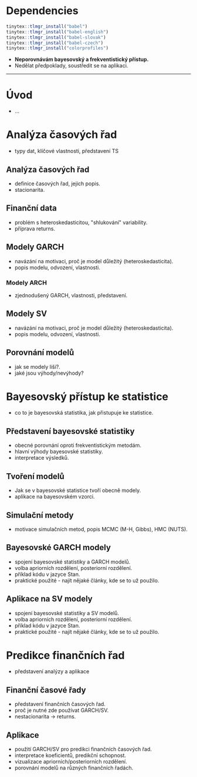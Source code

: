 # Dependencies

```r
tinytex::tlmgr_install("babel")
tinytex::tlmgr_install("babel-english")
tinytex::tlmgr_install("babel-slovak")
tinytex::tlmgr_install("babel-czech")
tinytex::tlmgr_install("colorprofiles")
```

- **Neporovnávám bayesovský a frekventistický přístup.**
- Nedělat předpoklady, soustředit se na aplikaci.

---

# Úvod

- ...

# Analýza časových řad

- typy dat, klíčové vlastnosti, představení TS

## Analýza časových řad

- definice časových řad, jejich popis.
- stacionarita.

## Finanční data

- problém s heteroskedasticitou, "shlukování" variability.
- příprava returns.

## Modely GARCH

- navázání na motivaci, proč je model důležitý (heteroskedasticita).
- popis modelu, odvození, vlastnosti.

### Modely ARCH

- zjednodušený GARCH, vlastnosti, představení.

## Modely SV

- navázání na motivaci, proč je model důležitý (heteroskedasticita).
- popis modelu, odvození, vlastnosti.

## Porovnání modelů

- jak se modely liší?.
- jaké jsou výhody/nevýhody?

# Bayesovský přístup ke statistice

- co to je bayesovská statistika, jak přistupuje ke statistice.

## Představení bayesovské statistiky

- obecné porovnání oproti frekventistickým metodám.
- hlavní výhody bayesovské statistiky.
- interpretace výsledků.

## Tvoření modelů

- Jak se v bayesovské statistice tvoří obecně modely.
- aplikace na bayesovském vzorci.

## Simulační metody

- motivace simulačních metod, popis MCMC (M-H, Gibbs), HMC (NUTS).

## Bayesovské GARCH modely

- spojení bayesovské statistiky a GARCH modelů.
- volba apriorních rozdělení, posteriorní rozdělení.
- příklad kódu v jazyce Stan.
- praktické použité - najít nějaké články, kde se to už použilo.

## Aplikace na SV modely

- spojení bayesovské statistiky a SV modelů.
- volba apriorních rozdělení, posteriorní rozdělení.
- příklad kódu v jazyce Stan.
- praktické použité - najít nějaké články, kde se to už použilo.

# Predikce finančních řad

- představení analýzy a aplikace

## Finanční časové řady

- představení finančních časových řad.
- proč je nutné zde používat GARCH/SV.
- nestacionarita -> returns.

## Aplikace

- použití GARCH/SV pro predikci finančních časových řad.
- interpretace koeficientů, predikční schopnost.
- vizualizace apriorních/posteriorních rozdělení.
- porovnání modelů na různých finančních řadách.
